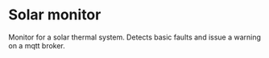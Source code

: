 # Solar monitor

Monitor for a solar thermal system.
Detects basic faults and issue a warning on a mqtt broker.
